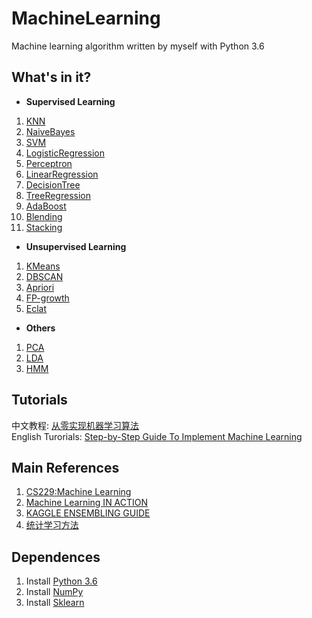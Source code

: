 # MachineLearning
Machine learning algorithm written by myself with Python 3.6
## What's in it?
+ **Supervised Learning**
1. [KNN](https://github.com/DandelionLau/MachineLearning/blob/master/KNN.py)
2. [NaiveBayes](https://github.com/DandelionLau/MachineLearning/blob/master/NaiveBayes.py)
3. [SVM](https://github.com/DandelionLau/MachineLearning/blob/master/SVM.py)
4. [LogisticRegression](https://github.com/DandelionLau/MachineLearning/blob/master/LogisticRegression.py)
5. [Perceptron](https://github.com/DandelionLau/MachineLearning/blob/master/Perceptron.py)
6. [LinearRegression](https://github.com/DandelionLau/MachineLearning/blob/master/LinearRegression.py)
7. [DecisionTree](https://github.com/DandelionLau/MachineLearning/blob/master/Tree.py)
8. [TreeRegression](https://github.com/DandelionLau/MachineLearning/blob/master/Tree.py)
9. [AdaBoost](https://github.com/DandelionLau/MachineLearning/tree/master/AdaBoost.py)
10. [Blending](https://github.com/DandelionLau/MachineLearning/blob/master/Blending.py)
11. [Stacking](https://github.com/DandelionLau/MachineLearning/blob/master/Stacking.py)


+ **Unsupervised Learning**
1. [KMeans](https://github.com/DandelionLau/MachineLearning/blob/master/Cluster.py)
2. [DBSCAN](https://github.com/DandelionLau/MachineLearning/blob/master/Cluster.py)
3. [Apriori](https://github.com/DandelionLau/MachineLearning/blob/master/AssociationAnalysis.py)
4. [FP-growth](https://github.com/DandelionLau/MachineLearning/blob/master/AssociationAnalysis.py)
5. [Eclat](https://github.com/DandelionLau/MachineLearning/blob/master/AssociationAnalysis.py)


+ **Others**
1. [PCA](https://github.com/DandelionLau/MachineLearning/blob/master/DimensionReduction.py)
2. [LDA](https://github.com/DandelionLau/MachineLearning/blob/master/DimensionReduction.py)
3. [HMM]()


## Tutorials
中文教程: [从零实现机器学习算法](https://zhuanlan.zhihu.com/easymachinelearning)  
English Turorials: [Step-by-Step Guide To Implement Machine Learning](https://www.codeproject.com/script/Articles/MemberArticles.aspx?amid=14354398)

## Main References
1. [CS229:Machine Learning](http://cs229.stanford.edu/)
2. [Machine Learning IN ACTION](https://www.manning.com/books/machine-learning-in-action)
3. [KAGGLE ENSEMBLING GUIDE](https://mlwave.com/kaggle-ensembling-guide/)
4. [统计学习方法](https://baike.baidu.com/item/%E7%BB%9F%E8%AE%A1%E5%AD%A6%E4%B9%A0%E6%96%B9%E6%B3%95/10430179)

## Dependences
1. Install [Python 3.6](https://www.python.org/)
2. Install [NumPy](http://www.numpy.org/)
2. Install [Sklearn](https://scikit-learn.org/)
